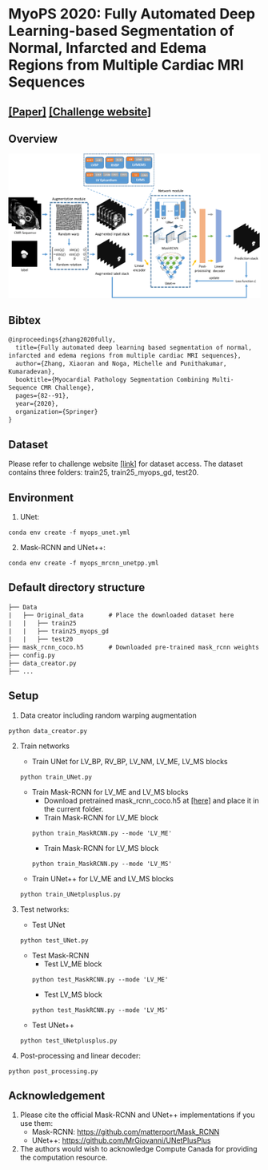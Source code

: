 # MyoPS 2020: Fully Automated Deep Learning-based Segmentation of Normal, Infarcted and Edema Regions from Multiple Cardiac MRI Sequences
## [[Paper]](https://link.springer.com/chapter/10.1007/978-3-030-65651-5_8) [[Challenge website]](http://www.sdspeople.fudan.edu.cn/zhuangxiahai/0/myops20/index.html)

## Overview
![Alt](asset/MyoPS20.png "Overiew")

## Bibtex
```
@inproceedings{zhang2020fully,
  title={Fully automated deep learning based segmentation of normal, infarcted and edema regions from multiple cardiac MRI sequences},
  author={Zhang, Xiaoran and Noga, Michelle and Punithakumar, Kumaradevan},
  booktitle={Myocardial Pathology Segmentation Combining Multi-Sequence CMR Challenge},
  pages={82--91},
  year={2020},
  organization={Springer}
}
```
## Dataset
Please refer to challenge website [[link]](http://www.sdspeople.fudan.edu.cn/zhuangxiahai/0/myops20/index.html) for dataset access. The dataset contains three folders: train25, train25_myops_gd, test20.

## Environment
1. UNet: 
```
conda env create -f myops_unet.yml
```
2. Mask-RCNN and UNet++:
```
conda env create -f myops_mrcnn_unetpp.yml
```
## Default directory structure

    ├── Data                   
    |   ├── Original_data       # Place the downloaded dataset here
    |   |   ├── train25
    |   |   ├── train25_myops_gd
    |   |   ├── test20
    ├── mask_rcnn_coco.h5       # Downloaded pre-trained mask_rcnn weights
    ├── config.py
    ├── data_creator.py
    ├── ...


## Setup
1. Data creator including random warping augmentation
```
python data_creator.py 
```

2. Train networks
    - Train UNet for LV_BP, RV_BP, LV_NM, LV_ME, LV_MS blocks
    ```
    python train_UNet.py
    ```
    - Train Mask-RCNN for LV_ME and LV_MS blocks
        - Download pretrained mask_rcnn_coco.h5 at [[here]](https://github.com/matterport/Mask_RCNN/releases) and place it in the current folder.
        - Train Mask-RCNN for LV_ME block
        ```
        python train_MaskRCNN.py --mode 'LV_ME'
        ```
        - Train Mask-RCNN for LV_MS block
        ```
        python train_MaskRCNN.py --mode 'LV_MS'
        ```
    - Train UNet++ for LV_ME and LV_MS blocks
    ```
    python train_UNetplusplus.py
    ```
3. Test networks:
    - Test UNet
    ```
    python test_UNet.py
    ```
    - Test Mask-RCNN
        - Test LV_ME block
        ```
        python test_MaskRCNN.py --mode 'LV_ME'
        ```
        - Test LV_MS block
        ```
        python test_MaskRCNN.py --mode 'LV_MS'
        ```
    - Test UNet++
    ```
    python test_UNetplusplus.py
    ```

4. Post-processing and linear decoder:
```
python post_processing.py
```
## Acknowledgement
1. Please cite the official Mask-RCNN and UNet++ implementations if you use them:
    - Mask-RCNN: https://github.com/matterport/Mask_RCNN
    - UNet++: https://github.com/MrGiovanni/UNetPlusPlus
2. The authors would wish to acknowledge Compute Canada for providing the computation resource.
